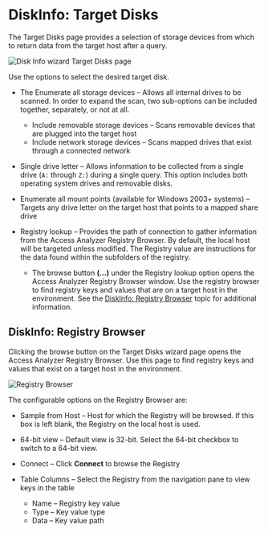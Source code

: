 # DiskInfo: Target Disks

The Target Disks page provides a selection of storage devices from which to return data from the
target host after a query.

![Disk Info wizard Target Disks page](/img/product_docs/accessanalyzer/12.0/admin/datacollector/diskinfo/targetdisks.webp)

Use the options to select the desired target disk.

- The Enumerate all storage devices – Allows all internal drives to be scanned. In order to expand
  the scan, two sub-options can be included together, separately, or not at all.

    - Include removable storage devices – Scans removable devices that are plugged into the target
      host
    - Include network storage devices – Scans mapped drives that exist through a connected network

- Single drive letter – Allows information to be collected from a single drive (`A:` through `Z:`)
  during a single query. This option includes both operating system drives and removable disks.
- Enumerate all mount points (available for Windows 2003+ systems) – Targets any drive letter on the
  target host that points to a mapped share drive
- Registry lookup – Provides the path of connection to gather information from the Access Analyzer
  Registry Browser. By default, the local host will be targeted unless modified. The Registry value
  are instructions for the data found within the subfolders of the registry.

    - The browse button **(…)** under the Registry lookup option opens the Access Analyzer Registry
      Browser window. Use the registry browser to find registry keys and values that are on a target
      host in the environment. See the [DiskInfo: Registry Browser](#diskinfo-registry-browser)
      topic for additional information.

## DiskInfo: Registry Browser

Clicking the browse button on the Target Disks wizard page opens the Access Analyzer Registry
Browser. Use this page to find registry keys and values that exist on a target host in the
environment.

![Registry Browser](/img/product_docs/accessanalyzer/12.0/admin/datacollector/diskinfo/registrybrowser.webp)

The configurable options on the Registry Browser are:

- Sample from Host – Host for which the Registry will be browsed. If this box is left blank, the
  Registry on the local host is used.
- 64-bit view – Default view is 32-bit. Select the 64-bit checkbox to switch to a 64-bit view.
- Connect – Click **Connect** to browse the Registry
- Table Columns – Select the Registry from the navigation pane to view keys in the table

    - Name – Registry key value
    - Type – Key value type
    - Data – Key value path
